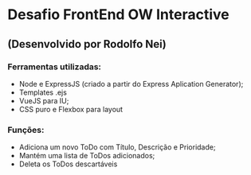 # Desafio FrontEnd OW Interactive

## (Desenvolvido por Rodolfo Nei)

### Ferramentas utilizadas:
- Node e ExpressJS (criado a partir do Express Aplication Generator);
- Templates .ejs
- VueJS para IU;
- CSS puro e Flexbox para layout

### Funções:
- Adiciona um novo ToDo com Título, Descrição e Prioridade;
- Mantém uma lista de ToDos adicionados;
- Deleta os ToDos descartáveis



